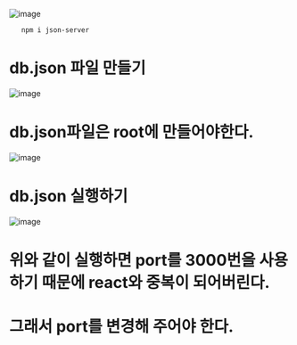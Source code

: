 ![image](https://github.com/1004minjeong/react_basic/assets/129016976/ea28bb04-fe82-458d-b286-e2584b12fc09)

       npm i json-server
       
# db.json 파일 만들기
![image](https://github.com/1004minjeong/react_basic/assets/129016976/fd12fd23-f507-4e55-bb51-df92da164c1b)

# db.json파일은 root에 만들어야한다.
![image](https://github.com/1004minjeong/react_basic/assets/129016976/1b4d1700-eb7a-418c-bbee-268cb9eb34d9)

# db.json 실행하기
![image](https://github.com/1004minjeong/react_basic/assets/129016976/ec011867-548c-40f8-aa5c-52146f02b742)

# 위와 같이 실행하면 port를 3000번을 사용하기 때문에 react와 중복이 되어버린다.
# 그래서 port를 변경해 주어야 한다.
